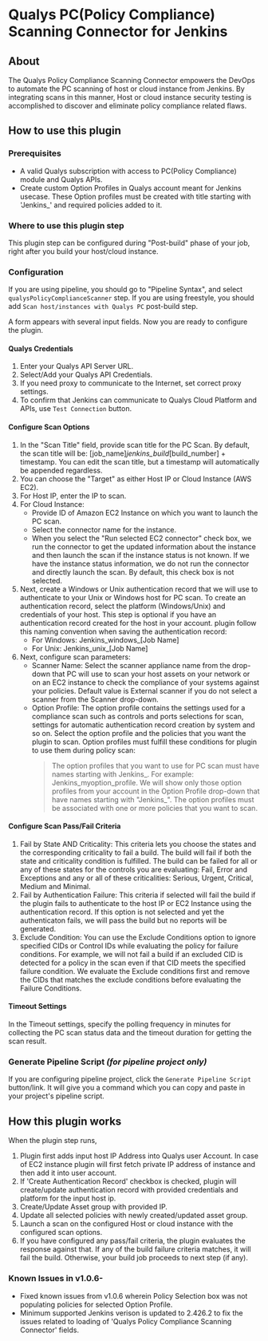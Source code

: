 # Qualys PC(Policy Compliance) Scanning Connector for Jenkins

## About

The Qualys Policy Compliance Scanning Connector empowers the DevOps to automate the PC scanning of host or cloud instance from Jenkins. By integrating scans in this manner, Host or cloud instance security testing is accomplished to discover and eliminate policy compliance related flaws.

## How to use this plugin

### Prerequisites

* A valid Qualys subscription with access to PC(Policy Compliance) module and Qualys APIs.
* Create custom Option Profiles in Qualys account meant for Jenkins usecase. These Option profiles must be created with title starting with 'Jenkins_' and required policies added to it. 

### Where to use this plugin step

This plugin step can be configured during "Post-build" phase of your job, right after you build your host/cloud instance. 

### Configuration

If you are using pipeline, you should go to "Pipeline Syntax", and select `qualysPolicyComplianceScanner` step.
If you are using freestyle, you should add `Scan host/instances with Qualys PC` post-build step.

A form appears with several input fields. Now you are ready to configure the plugin. 

#### Qualys Credentials

1. Enter your Qualys API Server URL. 
2. Select/Add your Qualys API Credentials.
3. If you need proxy to communicate to the Internet, set correct proxy settings. 
4. To confirm that Jenkins can communicate to Qualys Cloud Platform and APIs, use `Test Connection` button.

#### Configure Scan Options

1. In the "Scan Title" field, provide scan title for the PC Scan. By default, the scan title will be: [job_name]_jenkins_build_[build_number] + timestamp. You can edit the scan title, but a timestamp will automatically be appended regardless.
2. You can choose the "Target" as either Host IP or Cloud Instance (AWS EC2).
3. For Host IP, enter the IP to scan.
4. For Cloud Instance: 
	- Provide ID of Amazon EC2 Instance on which you want to launch the PC scan. 
	- Select the connector name for the instance.
	- When you select the "Run selected EC2 connector" check box, we run the connector to get the updated information about the instance and then launch the scan if the instance status is not known. If we have the instance status information, we do not run the connector and directly launch the scan. By default, this check box is not selected.
5. Next, create a Windows or Unix authentication record that we will use to authenticate to your Unix or Windows host for PC scan.
   To create an authentication record, select the platform (Windows/Unix) and credentials of your host. This step is optional if you have an authentication record created for the host in your account. 
   plugin follow this naming convention when saving the authentication record: 
   - For Windows: Jenkins_windows_[Job Name]
   - For Unix: Jenkins_unix_[Job Name]
6. Next, configure scan parameters:
	- Scanner Name: Select the scanner appliance name from the drop-down that PC will use to scan your host assets on your network or on an EC2 instance to check the compliance of your systems against your policies. Default value is External scanner if you do not select a scanner from the Scanner drop-down. 
	- Option Profile: The option profile contains the settings used for a compliance scan such as controls and ports selections for scan, settings for automatic authentication record creation by system and so on. Select the option profile and the policies that you want the plugin to scan.
		Option profiles must fulfill these conditions for plugin to use them during policy scan:
		> The option profiles that you want to use for PC scan must have names starting with Jenkins_. For example: Jenkins_myoption_profile. We will show only those option profiles from your account in the Option Profile drop-down that have names starting with "Jenkins_".
		> The option profiles must be associated with one or more policies that you want to scan.
		
#### Configure Scan Pass/Fail Criteria

1. Fail by State AND Criticality: This criteria lets you choose the states and the corresponding criticality to fail a build. The build will fail if both the state and criticality condition is fulfilled. 
   The build can be failed for all or any of these states for the controls you are evaluating: Fail, Error and Exceptions and any or all of these criticalities: Serious, Urgent, Critical, Medium and Minimal. 
2. Fail by Authentication Failure: This criteria if selected will fail the build if the plugin fails to authenticate to the host IP or EC2 Instance using the authentication record. If this option is not selected and yet the authenticaton fails, we will pass the build but no reports will be generated.
3. Exclude Condition: You can use the Exclude Conditions option to ignore specified CIDs or Control IDs while evaluating the policy for failure conditions. For example, we will not fail a build if an excluded CID is detected for a policy in the scan even if that CID meets the specified failure condition. We evaluate the Exclude conditions first and remove the CIDs that matches the exclude conditions before evaluating the Failure Conditions.

#### Timeout Settings

In the Timeout settings, specify the polling frequency in minutes for collecting the PC scan status data and the timeout duration for getting the scan result.

### Generate Pipeline Script *(for pipeline project only)*

If you are configuring pipeline project, click the `Generate Pipeline Script` button/link. It will give you a command which you can copy and paste in your project's pipeline script. 

## How this plugin works

When the plugin step runs, 
1. Plugin first adds input host IP Address into Qualys user Account. In case of EC2 instance plugin will first fetch private IP address of instance and then add it into user account.
2. If 'Create Authentication Record' checkbox is checked, plugin will create/update authentication record with provided credentials and platform for the input host ip.
3. Create/Update Asset group with provided IP.
4. Update all selected policies with newly created/updated asset group.
5. Launch a scan on the configured Host or cloud instance with the configured scan options.
6. If you have configured any pass/fail criteria, the plugin evaluates the response against that. If any of the build failure criteria matches, it will fail the build. Otherwise, your build job proceeds to next step (if any).

### Known Issues in v1.0.6-
* Fixed known issues from v1.0.6 wherein Policy Selection box was not populating policies for selected Option Profile.
* Minimum supported Jenkins verison is updated to 2.426.2 to fix the issues related to loading of 'Qualys Policy Compliance Scanning Connector' fields.
  

